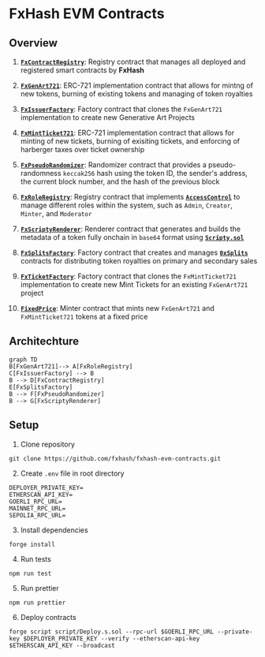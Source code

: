 # FxHash EVM Contracts

## Overview

1. **[`FxContractRegistry`](src/registries/FxContractRegistry.sol)**: Registry contract that manages all deployed and registered smart contracts by **FxHash**

2. **[`FxGenArt721`](src/tokens/FxGenArt721.sol)**: ERC-721 implementation contract that allows for mintng of new tokens, burning of existing tokens and managing of token royalties

3.  **[`FxIssuerFactory`](src/factories/FxIssuerFactory.sol)**: Factory contract that clones the `FxGenArt721` implementation to create new Generative Art Projects

4.  **[`FxMintTicket721`](src/tokens/FxMintTicket721.sol)**: ERC-721 implementation contract that allows for minting of new tickets, burning of exisiting tickets, and enforcing of harberger taxes over ticket ownership

5. **[`FxPseudoRandomizer`](src/randomizers/FxPseudoRandomizer.sol)**: Randomizer contract that provides a pseudo-randomness `keccak256` hash using the token ID, the sender's address, the current block number, and the hash of the previous block

6. **[`FxRoleRegistry`](src/registries/FxRoleRegistry.sol)**: Registry contract that implements **[`AccessControl`](https://docs.openzeppelin.com/contracts/4.x/api/access)** to manage different roles within the system, such as `Admin`, `Creator`, `Minter`, and `Moderator`

7. **[`FxScriptyRenderer`](src/renderers/FxScriptyRenderer.sol)**: Renderer contract that generates and builds the metadata of a token fully onchain in `base64` format using **[`Scripty.sol`](https://int-art.gitbook.io/scripty.sol-v2)**

8. **[`FxSplitsFactory`](src/factories/FxSplitsFactory.sol)**: Factory contract that creates and manages **[`0xSplits`](https://docs.splits.org)** contracts for distributing token royalties on primary and secondary sales

9.  **[`FxTicketFactory`](src/factories/FxTicketFactory.sol)**: Factory contract that clones the `FxMintTicket721` implementation to create new Mint Tickets for an existing `FxGenArt721` project

10. **[`FixedPrice`](src/minters/FixedPrice.sol)**: Minter contract that mints new `FxGenArt721` and `FxMintTicket721` tokens at a fixed price

## Architechture

```mermaid
graph TD
B[FxGenArt721]--> A[FxRoleRegistry]
C[FxIssuerFactory] --> B
B --> D[FxContractRegistry]
E[FxSplitsFactory]
B --> F[FxPseudoRandomizer]
B --> G[FxScriptyRenderer]
```

## Setup

1. Clone repository

```
git clone https://github.com/fxhash/fxhash-evm-contracts.git
```

2. Create `.env` file in root directory

```
DEPLOYER_PRIVATE_KEY=
ETHERSCAN_API_KEY=
GOERLI_RPC_URL=
MAINNET_RPC_URL=
SEPOLIA_RPC_URL=
```

3. Install dependencies

```
forge install
```

4. Run tests

```
npm run test
```

5. Run prettier

```
npm run prettier
```

6. Deploy contracts

```
forge script script/Deploy.s.sol --rpc-url $GOERLI_RPC_URL --private-key $DEPLOYER_PRIVATE_KEY --verify --etherscan-api-key $ETHERSCAN_API_KEY --broadcast
```
